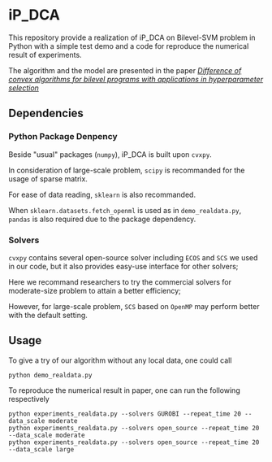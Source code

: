 # iP_DCA
This repository provide a realization of iP_DCA on Bilevel-SVM problem in Python with a simple test demo and a code for reproduce the numerical result of experiments.

The algorithm and the model are presented in the paper [_Difference of convex algorithms for bilevel programs with applications in hyperparameter selection_](https://arxiv.org/pdf/2102.09006.pdf)

## Dependencies
### Python Package Denpency
Beside "usual" packages (`numpy`), iP_DCA is built upon `cvxpy`. 

In consideration of large-scale problem, `scipy` is recommanded for the usage of sparse matrix.

For ease of data reading, `sklearn` is also recommanded.

When `sklearn.datasets.fetch_openml` is used as in `demo_realdata.py`, `pandas` is also required due to the package dependency.

### Solvers 
`cvxpy` contains several open-source solver including `ECOS` and `SCS` we used in our code, but it also provides easy-use interface for other solvers;

Here we recommand researchers to try the commercial solvers for moderate-size problem to attain a better efficiency;

However, for large-scale problem, `SCS` based on `OpenMP` may perform better with the default setting. 

## Usage
To give a try of our algorithm without any local data, one could call 
```
python demo_realdata.py
```
To reproduce the numerical result in paper, one can run the following respectively
```
python experiments_realdata.py --solvers GUROBI --repeat_time 20 --data_scale moderate
python experiments_realdata.py --solvers open_source --repeat_time 20 --data_scale moderate
python experiments_realdata.py --solvers open_source --repeat_time 20 --data_scale large
```

